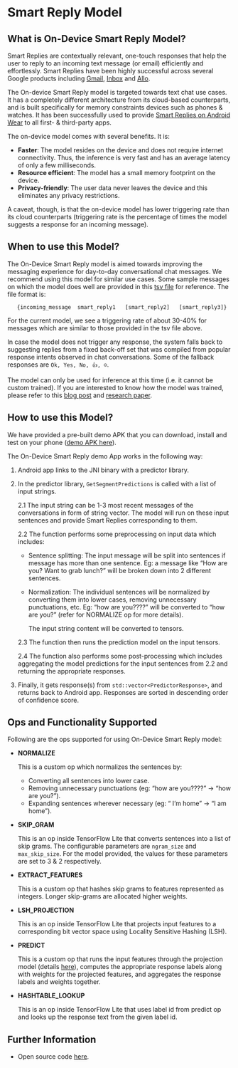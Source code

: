 # Smart Reply Model

## What is On-Device Smart Reply Model?

Smart Replies are contextually relevant, one-touch responses that help the user
to reply to an incoming text message (or email) efficiently and effortlessly.
Smart Replies have been highly successful across several Google products
including
[Gmail](https://www.blog.google/products/gmail/save-time-with-smart-reply-in-gmail/),
[Inbox](https://www.blog.google/products/gmail/computer-respond-to-this-email/)
and
[Allo](https://blog.google/products/allo/google-allo-smarter-messaging-app/).

The On-device Smart Reply model is targeted towards text chat use cases. It has
a completely different architecture from its cloud-based counterparts, and is
built specifically for memory constraints devices such as phones & watches. It
has been successfully used to provide [Smart Replies on Android
Wear](https://research.googleblog.com/2017/02/on-device-machine-intelligence.html)
to all first- & third-party apps.

The on-device model comes with several benefits. It is:

*   **Faster**: The model resides on the device and does not require internet
    connectivity. Thus, the inference is very fast and has an average latency of
    only a few milliseconds.
*   **Resource efficient**: The model has a small memory footprint on
    the device.
*   **Privacy-friendly**: The user data never leaves the device and this
    eliminates any privacy restrictions.

A caveat, though, is that the on-device model has lower triggering rate than its
cloud counterparts (triggering rate is the percentage of times the model
suggests a response for an incoming message).

## When to use this Model?

The On-Device Smart Reply model is aimed towards improving the messaging
experience for day-to-day conversational chat messages. We recommend using this
model for similar use cases. Some sample messages on which the model does well
are provided in this [tsv
file](https://github.com/tensorflow/tensorflow/tree/master/tensorflow/contrib/lite/models/testdata/smartreply_samples.tsv)
for reference. The file format is:

```
   {incoming_message  smart_reply1   [smart_reply2]   [smart_reply3]}
```

For the current model, we see a triggering rate of about 30-40% for messages
which are similar to those provided in the tsv file above.

In case the model does not trigger any response, the system falls back to
suggesting replies from a fixed back-off set that was compiled from popular
response intents observed in chat conversations. Some of the fallback responses
are `Ok, Yes, No, 👍, ☺`.

The model can only be used for inference at this time (i.e. it cannot be custom
trained). If you are interested to know how the model was trained, please refer
to this [blog
post](https://research.googleblog.com/2017/02/on-device-machine-intelligence.html)
and [research paper](https://arxiv.org/pdf/1708.00630).

## How to use this Model?

We have provided a pre-built demo APK that you can download, install and test on
your phone ([demo APK
here](http://download.tensorflow.org/deps/tflite/SmartReplyDemo.apk)).

The On-Device Smart Reply demo App works in the following way:

1.  Android app links to the JNI binary with a predictor library.

2.  In the predictor library, `GetSegmentPredictions` is called with a list of input
    strings.

    2.1 The input string can be 1-3 most recent messages of the conversations in
    form of string vector. The model will run on these input sentences and
    provide Smart Replies corresponding to them.

    2.2 The function performs some preprocessing on input data which includes:

    *   Sentence splitting: The input message will be split into sentences if
        message has more than one sentence. Eg: a message like “How are you?
        Want to grab lunch?” will be broken down into 2 different sentences.
    *   Normalization: The individual sentences will be normalized by converting
        them into lower cases, removing unnecessary punctuations, etc. Eg: “how
        are you????” will be converted to “how are you?” (refer for NORMALIZE op
        for more details).

        The input string content will be converted to tensors.

    2.3 The function then runs the prediction model on the input tensors.

    2.4 The function also performs some post-processing which includes
    aggregating the model predictions for the input sentences from 2.2 and
    returning the appropriate responses.

3.  Finally, it gets response(s) from `std::vector<PredictorResponse>`, and
    returns back to Android app. Responses are sorted in descending order of
    confidence score.

## Ops and Functionality Supported

Following are the ops supported for using On-Device Smart Reply model:

*   **NORMALIZE**

    This is a custom op which normalizes the sentences by:

    *   Converting all sentences into lower case.
    *   Removing unnecessary punctuations (eg: “how are you????” → “how are
        you?”).
    *   Expanding sentences wherever necessary (eg: “ I’m home” → “I am home”).

*   **SKIP_GRAM**

    This is an op inside TensorFlow Lite that converts sentences into a list of
    skip grams. The configurable parameters are `ngram_size` and
    `max_skip_size`. For the model provided, the values for these parameters are
    set to 3 & 2 respectively.

*   **EXTRACT_FEATURES**

    This is a custom op that hashes skip grams to features represented as
    integers. Longer skip-grams are allocated higher weights.

*   **LSH_PROJECTION**

    This is an op inside TensorFlow Lite that projects input features to a
    corresponding bit vector space using Locality Sensitive Hashing (LSH).

*   **PREDICT**

    This is a custom op that runs the input features through the projection
    model (details [here](https://arxiv.org/pdf/1708.00630.pdf)), computes the
    appropriate response labels along with weights for the projected features,
    and aggregates the response labels and weights together.

*   **HASHTABLE_LOOKUP**

    This is an op inside TensorFlow Lite that uses label id from predict op and
    looks up the response text from the given label id.

## Further Information

*   Open source code
    [here](https://github.com/tensorflow/tensorflow/tree/master/tensorflow/contrib/lite/models/smartreply/).
